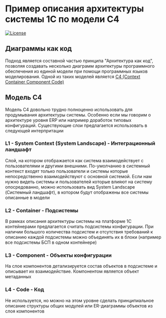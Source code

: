# Пример описания архитектуры системы 1С по модели C4

[![License](https://img.shields.io/github/license/ivanmolodec/c4-1c-example?style=badge)](https://github.com/ivanmolodec/c4-1c-example/blob/develop/LICENSE)

## Диаграммы как код

Подход является составной частью принципа "Архитектура как код", позволяя создавать несколько диаграмм архитектуры программного обеспечения из единой модели при помощи программных языков моделирования. Одной из таких моделей является [C4 (Context Container Component Code)](https://c4model.com/)

## Модель C4

Модель С4 довольно трудно полноценно использовать для продумывания архитектуры системы. Особенно если мы говорим о архитектуре уровня ERP или например доработок типовых конфигураций. Существующие слои предлагается использовать в следующей интерпритации

### L1 - System Context (System Landscape) - Интеграционный ландшафт

Слой, на котором отображается как система взаимодействует с пользователями и другими внешними. По-умолчанию в системный контекст входят только пользователи и системы которые непосредственно взаимодействуют с основной системой. Если нам нужно видеть системы и пользователей которые влияют на систему опосредованно, можно использовать вид System Landscape (Системный ландшафт), в котором будут отображены все системы описанные в модели

### L2 - Container - Подсистемы

В рамках описания архитектуры системы на платформе 1С контейнерами предлагается считать подсистемы конфигурации. При наличии большого количества подсистем и отсутствия требований к описанию каждой подсистемы можно объединять их в блоки (например все подсистемы БСП в одном контейнере)

### L3 - Component - Объекты конфигурации

На слое компонентов детализируется состав объектов в подсистеме и описывает их взаимодействие. Компонентом является объект метаданных

### L4 - Code - Код

Не используется, но можно на этом уровне сделать принципиальное описание структуры общих модулей или ER-диаграммы объектов из слоя компонентов

